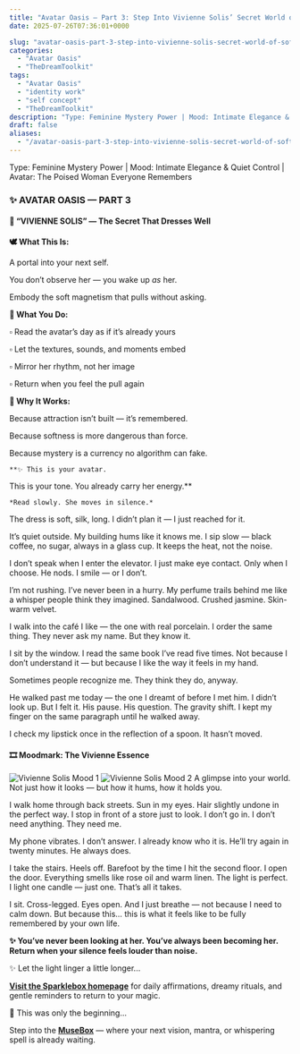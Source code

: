 ```yaml
---
title: "Avatar Oasis — Part 3: Step Into Vivienne Solis’ Secret World of Soft Power"
date: 2025-07-26T07:36:01+0000

slug: "avatar-oasis-part-3-step-into-vivienne-solis-secret-world-of-soft-power"
categories:
  - "Avatar Oasis"
  - "TheDreamToolkit"
tags:
  - "Avatar Oasis"
  - "identity work"
  - "self concept"
  - "TheDreamToolkit"
description: "Type: Feminine Mystery Power | Mood: Intimate Elegance & Quiet Control | Avatar: The Poised Woman Everyone Remembers"
draft: false
aliases:
  - "/avatar-oasis-part-3-step-into-vivienne-solis-secret-world-of-soft-power/"
---
```

Type: Feminine Mystery Power | Mood: Intimate Elegance & Quiet Control | Avatar: The Poised Woman Everyone Remembers

  ### ✨ AVATAR OASIS — PART 3

  #### 💠 “VIVIENNE SOLIS” — The Secret That Dresses Well

  **🕊️ What This Is:**

  A portal into your next self.

  You don’t observe her — you wake up *as* her.

  Embody the soft magnetism that pulls without asking.

  **🌸 What You Do:**

  ▫️ Read the avatar’s day as if it’s already yours

  ▫️ Let the textures, sounds, and moments embed

  ▫️ Mirror her rhythm, not her image

  ▫️ Return when you feel the pull again

  **💫 Why It Works:**

  Because attraction isn’t built — it’s remembered.

  Because softness is more dangerous than force.

  Because mystery is a currency no algorithm can fake.

    **✨ This is your avatar.
This is your tone.
You already carry her energy.**

    *Read slowly. She moves in silence.*

The dress is soft, silk, long. I didn’t plan it — I just reached for it.

It’s quiet outside. My building hums like it knows me. I sip slow — black coffee, no sugar, always in a glass cup. It keeps the heat, not the noise.

I don’t speak when I enter the elevator. I just make eye contact. Only when I choose. He nods. I smile — or I don’t.

I’m not rushing. I’ve never been in a hurry. My perfume trails behind me like a whisper people think they imagined. Sandalwood. Crushed jasmine. Skin-warm velvet.

I walk into the café I like — the one with real porcelain. I order the same thing. They never ask my name. But they know it.

I sit by the window. I read the same book I’ve read five times. Not because I don’t understand it — but because I like the way it feels in my hand.

Sometimes people recognize me. They think they do, anyway.

He walked past me today — the one I dreamt of before I met him. I didn’t look up. But I felt it. His pause. His question. The gravity shift. I kept my finger on the same paragraph until he walked away.

I check my lipstick once in the reflection of a spoon. It hasn’t moved.

  #### 🎞️ Moodmark: The Vivienne Essence

  ![Vivienne Solis Mood 1](/Vievienne_mood1.jpg)
  ![Vivienne Solis Mood 2](/Vievienne_mood2.jpg)
  A glimpse into your world. Not just how it looks — but how it hums, how it holds you.

I walk home through back streets. Sun in my eyes. Hair slightly undone in the perfect way. I stop in front of a store just to look. I don’t go in. I don’t need anything. They need me.

My phone vibrates. I don’t answer. I already know who it is. He’ll try again in twenty minutes. He always does.

I take the stairs. Heels off. Barefoot by the time I hit the second floor. I open the door. Everything smells like rose oil and warm linen. The light is perfect. I light one candle — just one. That’s all it takes.

I sit. Cross-legged. Eyes open. And I just breathe — not because I need to calm down. But because this… this is what it feels like to be fully remembered by your own life.

**✨ You’ve never been looking at her. You’ve always been becoming her.
Return when your silence feels louder than noise.**

✨ Let the light linger a little longer...

[**Visit the Sparklebox homepage**](https://sparklebox.blog) for daily affirmations, dreamy rituals, and gentle reminders to return to your magic.

💭 This was only the beginning...

Step into the [**MuseBox**](https://sparklebox.blog/%E2%9C%A8-the-musebox/) — where your next vision, mantra, or whispering spell is already waiting.